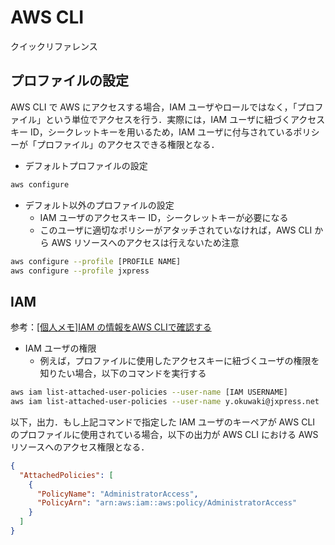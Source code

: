 # AWS CLI

クイックリファレンス

## プロファイルの設定

AWS CLI で AWS にアクセスする場合，IAM ユーザやロールではなく，「プロファイル」という単位でアクセスを行う．実際には，IAM ユーザに紐づくアクセスキー ID，シークレットキーを用いるため，IAM ユーザに付与されているポリシーが「プロファイル」のアクセスできる権限となる．

- デフォルトプロファイルの設定

```sh
aws configure
```

- デフォルト以外のプロファイルの設定
  - IAM ユーザのアクセスキー ID，シークレットキーが必要になる
  - このユーザに適切なポリシーがアタッチされていなければ，AWS CLI から AWS リソースへのアクセスは行えないため注意

```sh
aws configure --profile [PROFILE NAME]
aws configure --profile jxpress
```

## IAM

参考：[[個人メモ]IAM の情報をAWS CLIで確認する](https://qiita.com/isobecky74/items/92d35fa1d3063fe64dc4)

- IAM ユーザの権限
  - 例えば，プロファイルに使用したアクセスキーに紐づくユーザの権限を知りたい場合，以下のコマンドを実行する

```sh
aws iam list-attached-user-policies --user-name [IAM USERNAME]
aws iam list-attached-user-policies --user-name y.okuwaki@jxpress.net
```

以下，出力．もし上記コマンドで指定した IAM ユーザのキーペアが AWS CLI のプロファイルに使用されている場合，以下の出力が AWS CLI における AWS リソースへのアクセス権限となる．

```json
{
  "AttachedPolicies": [
    {
      "PolicyName": "AdministratorAccess",
      "PolicyArn": "arn:aws:iam::aws:policy/AdministratorAccess"
    }
  ]
}
```
